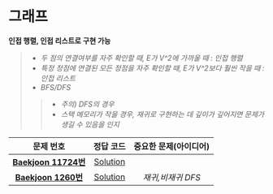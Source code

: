 # 그래프   
__인접 행렬, 인접 리스트로 구현 가능__   
>*  _두 점의 연결여부를 자주 확인할 때, E가 V^2에 가까울 때 : 인접 행렬_
>*  _특정 정점에 연결된 모든 정점을 자주 확인할 때, E가 V^2보다 훨씬 작을 때 : 인접 리스트_    
>*  _BFS/DFS_
>>*  _주의) DFS의 경우_
>>* _스택 메모리가 작을 경우, 재귀로 구현하는 데 깊이가 깊어지면 문제가 생길 수 있음을 인지_

| 문제 번호 | 정답 코드 |  중요한 문제(아이디어) | 
| :--: | :--: |:--: |
| __[Baekjoon 11724번](https://www.acmicpc.net/problem/11724)__   | [Solution](https://github.com/jhmin-kk99/Algorithm-Study/blob/main/Graph/11724.cpp)    | |
| __[Baekjoon 1260번](https://www.acmicpc.net/problem/1260)__   | [Solution](https://github.com/jhmin-kk99/Algorithm-Study/blob/main/Graph/1260.cpp)    |_재귀,비재귀 DFS_|
